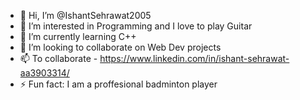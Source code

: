 - 👋 Hi, I’m @IshantSehrawat2005
- 👀 I’m interested in Programming and I love to play Guitar
- 🌱 I’m currently learning C++
- 💞️ I’m looking to collaborate on Web Dev projects
- 📫 To collaborate - https://www.linkedin.com/in/ishant-sehrawat-aa3903314/ 
- ⚡ Fun fact: I am a proffesional badminton player

<!---
IshantSehrawat2005/IshantSehrawat2005 is a ✨ special ✨ repository because its `README.md` (this file) appears on your GitHub profile.
You can click the Preview link to take a look at your changes.
--->
